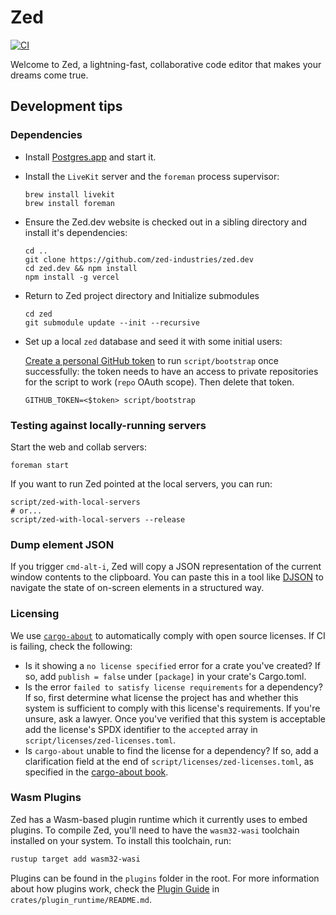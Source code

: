 # Zed

[![CI](https://github.com/zed-industries/zed/actions/workflows/ci.yml/badge.svg)](https://github.com/zed-industries/zed/actions/workflows/ci.yml)

Welcome to Zed, a lightning-fast, collaborative code editor that makes your dreams come true.

## Development tips

### Dependencies

* Install [Postgres.app](https://postgresapp.com) and start it.
* Install the `LiveKit` server and the `foreman` process supervisor:

    ```
    brew install livekit
    brew install foreman
    ```

* Ensure the Zed.dev website is checked out in a sibling directory and install it's dependencies:

    ```
    cd ..
    git clone https://github.com/zed-industries/zed.dev
    cd zed.dev && npm install
    npm install -g vercel
    ```

* Return to Zed project directory and Initialize submodules

    ```
    cd zed
    git submodule update --init --recursive
    ```

* Set up a local `zed` database and seed it with some initial users:

    [Create a personal GitHub token](https://github.com/settings/tokens/new) to run `script/bootstrap` once successfully: the token needs to have an access to private repositories for the script to work (`repo` OAuth scope).
    Then delete that token.

    ```
    GITHUB_TOKEN=<$token> script/bootstrap
    ```

### Testing against locally-running servers

Start the web and collab servers:

```
foreman start
```

If you want to run Zed pointed at the local servers, you can run:

```
script/zed-with-local-servers
# or...
script/zed-with-local-servers --release
```

### Dump element JSON

If you trigger `cmd-alt-i`, Zed will copy a JSON representation of the current window contents to the clipboard. You can paste this in a tool like [DJSON](https://chrome.google.com/webstore/detail/djson-json-viewer-formatt/chaeijjekipecdajnijdldjjipaegdjc?hl=en) to navigate the state of on-screen elements in a structured way.

### Licensing

We use [`cargo-about`](https://github.com/EmbarkStudios/cargo-about) to automatically comply with open source licenses. If CI is failing, check the following:

- Is it showing a `no license specified` error for a crate you've created? If so, add `publish = false` under `[package]` in your crate's Cargo.toml.
- Is the error `failed to satisfy license requirements` for a dependency? If so, first determine what license the project has and whether this system is sufficient to comply with this license's requirements. If you're unsure, ask a lawyer. Once you've verified that this system is acceptable add the license's SPDX identifier to the `accepted` array in `script/licenses/zed-licenses.toml`.
- Is `cargo-about` unable to find the license for a dependency? If so, add a clarification field at the end of `script/licenses/zed-licenses.toml`, as specified in the [cargo-about book](https://embarkstudios.github.io/cargo-about/cli/generate/config.html#crate-configuration).


### Wasm Plugins

Zed has a Wasm-based plugin runtime which it currently uses to embed plugins. To compile Zed, you'll need to have the `wasm32-wasi` toolchain installed on your system. To install this toolchain, run:

```bash
rustup target add wasm32-wasi
```

Plugins can be found in the `plugins` folder in the root. For more information about how plugins work, check the [Plugin Guide](./crates/plugin_runtime/README.md) in `crates/plugin_runtime/README.md`.

